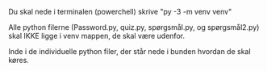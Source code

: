 Du skal nede i terminalen (powerchell) skrive "py -3 -m venv venv"

Alle python filerne (Password.py, quiz.py, spørgsmål.py, og spørgsmål2.py) skal IKKE ligge i venv mappen, de skal være udenfor.

Inde i de individuelle python filer, der står nede i bunden hvordan de skal køres.